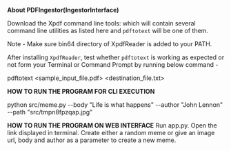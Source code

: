 

**About PDFIngestor(IngestorInterface)**

Download the Xpdf command line tools: which will contain several command line utilities as listed here and `pdftotext` will be one of them.

Note - Make sure bin64 directory of XpdfReader is added to your PATH.

After installing `XpdfReader`, test whether `pdftotext` is working as expected or not form your Terminal or Command Prompt by running below command -

pdftotext <sample_input_file.pdf> <destination_file.txt>



**HOW TO RUN THE PROGRAM FOR CLI EXECUTION**

python src/meme.py --body "Life is what happens" --author "John Lennon" --path "src/tmpn8fpzqap.jpg"


**HOW TO RUN THE PROGRAM ON WEB INTERFACE**
Run app.py. Open the link displayed in terminal. Create either a random meme or give an image url, body and author as a parameter to create a new meme.

